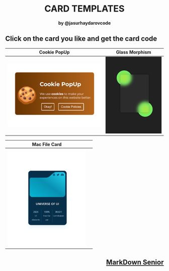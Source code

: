 <div align=center>

# CARD TEMPLATES
#### by @jasurhaydarovcode

<div align=left>

## Click on the card you like and get the card code

</div>

| Cookie PopUp     | Glass Morphism    |
| --------------------------------------------------- | --------------------------------------------------- |
| <a href="https://github.com/jasurhaydarovcode/card-templates/tree/card-temp/Cookie%20PopUp"><img src="./.github/card-image/Cookie PopUp.png" width="350"/></a> | <a href="https://github.com/jasurhaydarovcode/card-templates/tree/card-temp/glass-morphism"><img src="./.github/card-image/card-glass-morphism.png" width="200"/></a> |

| Mac File Card     |    |
| --------------------------------------------------- | --------------------------------------------------- |
| <a href="https://github.com/jasurhaydarovcode/card-templates/blob/card-temp/mac-card/"><img src="./.github/card-image/mac-tailwind-card.png" width="250"/><a/> |  |

</div>

<div align=right>

## <a href="https://github.com/jasurhaydarovcode">MarkDown Senior</a>

</div>
